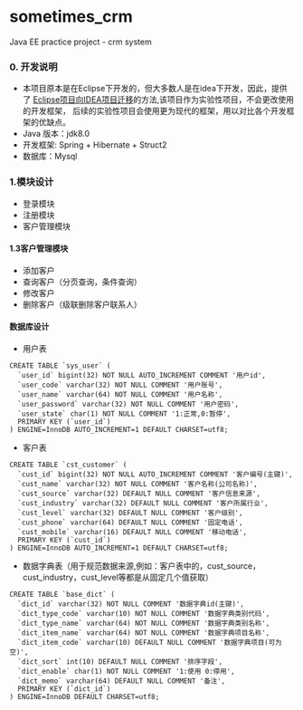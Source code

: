 # sometimes_crm
Java EE practice project - crm system
### 0. 开发说明
- 本项目原本是在Eclipse下开发的，但大多数人是在idea下开发，因此，提供了
[Eclipse项目向IDEA项目迁移](./doc/0_%20MigrationProject/0_migrate.md)的方法,该项目作为实验性项目，不会更改使用的开发框架，
后续的实验性项目会使用更为现代的框架，用以对比各个开发框架的优缺点。
- Java 版本：jdk8.0
- 开发框架: Spring + Hibernate + Struct2
- 数据库：Mysql

### 1.模块设计
- 登录模块
- 注册模块
- 客户管理模块

#### 1.3客户管理模块
- 添加客户
- 查询客户（分页查询，条件查询）
- 修改客户
- 删除客户（级联删除客户联系人）

#### 数据库设计
- 用户表

```mysql
CREATE TABLE `sys_user` (
  `user_id` bigint(32) NOT NULL AUTO_INCREMENT COMMENT '用户id',
  `user_code` varchar(32) NOT NULL COMMENT '用户账号',
  `user_name` varchar(64) NOT NULL COMMENT '用户名称',
  `user_password` varchar(32) NOT NULL COMMENT '用户密码',
  `user_state` char(1) NOT NULL COMMENT '1:正常,0:暂停',
  PRIMARY KEY (`user_id`)
) ENGINE=InnoDB AUTO_INCREMENT=1 DEFAULT CHARSET=utf8;
```

- 客户表

```mysql
CREATE TABLE `cst_customer` (
  `cust_id` bigint(32) NOT NULL AUTO_INCREMENT COMMENT '客户编号(主键)',
  `cust_name` varchar(32) NOT NULL COMMENT '客户名称(公司名称)',
  `cust_source` varchar(32) DEFAULT NULL COMMENT '客户信息来源',
  `cust_industry` varchar(32) DEFAULT NULL COMMENT '客户所属行业',
  `cust_level` varchar(32) DEFAULT NULL COMMENT '客户级别',
  `cust_phone` varchar(64) DEFAULT NULL COMMENT '固定电话',
  `cust_mobile` varchar(16) DEFAULT NULL COMMENT '移动电话',
  PRIMARY KEY (`cust_id`)
) ENGINE=InnoDB AUTO_INCREMENT=1 DEFAULT CHARSET=utf8;
```

- 数据字典表（用于规范数据来源,例如：客户表中的，cust_source，cust_industry，cust_level等都是从固定几个值获取）

```mysql
CREATE TABLE `base_dict` (
  `dict_id` varchar(32) NOT NULL COMMENT '数据字典id(主键)',
  `dict_type_code` varchar(10) NOT NULL COMMENT '数据字典类别代码',
  `dict_type_name` varchar(64) NOT NULL COMMENT '数据字典类别名称',
  `dict_item_name` varchar(64) NOT NULL COMMENT '数据字典项目名称',
  `dict_item_code` varchar(10) DEFAULT NULL COMMENT '数据字典项目(可为空)',
  `dict_sort` int(10) DEFAULT NULL COMMENT '排序字段',
  `dict_enable` char(1) NOT NULL COMMENT '1:使用 0:停用',
  `dict_memo` varchar(64) DEFAULT NULL COMMENT '备注',
  PRIMARY KEY (`dict_id`)
) ENGINE=InnoDB DEFAULT CHARSET=utf8;
```